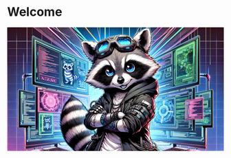 # Welcome


<p align="center">
  <img src="https://raw.githubusercontent.com/Team-Recon-Black-Ops/maldev-blog/main/assets/banner.png">
</p>

